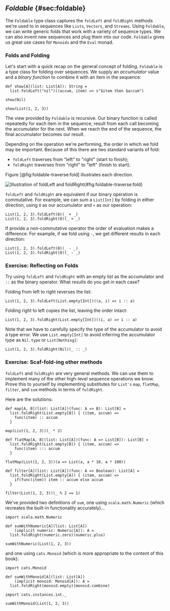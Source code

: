## *Foldable* {#sec:foldable}

The `Foldable` type class captures the `foldLeft` and `foldRight` methods
we're used to in sequences like `Lists`, `Vectors`, and `Streams`.
Using `Foldable`, we can write generic folds that work with a variety of sequence types.
We can also invent new sequences and plug them into our code.
`Foldable` gives us great use cases for `Monoids` and the `Eval` monad.

### Folds and Folding

Let's start with a quick recap on the general concept of folding.
`Foldable` is a type class for folding over sequences.
We supply an *accumulator* value and a *binary function*
to combine it with an item in the sequence:

```tut:book:silent
def show[A](list: List[A]): String =
  list.foldLeft("nil")((accum, item) => s"$item then $accum")
```

```tut:book
show(Nil)

show(List(1, 2, 3))
```

The view provided by `Foldable` is recursive.
Our binary function is called repeatedly
for each item in the sequence,
result from each call becoming the accumulator for the next.
When we reach the end of the sequence,
the final accumulator becomes our result.

Depending on the operation we're performing,
the order in which we fold may be important.
Because of this there are two standard variants of fold:

- `foldLeft` traverses from "left" to "right" (start to finish);
- `foldRight` traverses from "right" to "left" (finish to start).

Figure [@fig:foldable-traverse:fold] illustrates each direction.

![Illustration of foldLeft and foldRight](src/pages/foldable-traverse/fold.pdf+svg){#fig:foldable-traverse:fold}

`foldLeft` and `foldRight` are equivalent
if our binary operation is commutative.
For example, we can sum a `List[Int]` by folding in either direction,
using `0` as our accumulator and `+` as our operation:

```tut:book
List(1, 2, 3).foldLeft(0)(_ + _)
List(1, 2, 3).foldRight(0)(_ + _)
```

If provide a non-commutative operator
the order of evaluation makes a difference.
For example, if we fold using `-`,
we get different results in each direction:

```tut:book
List(1, 2, 3).foldLeft(0)(_ - _)
List(1, 2, 3).foldRight(0)(_ - _)
```

### Exercise: Reflecting on Folds

Try using `foldLeft` and `foldRight` with an empty list as the accumulator
and `::` as the binary operator. What results do you get in each case?

<div class="solution">
Folding from left to right reverses the list:

```tut:book
List(1, 2, 3).foldLeft(List.empty[Int])((a, i) => i :: a)
```

Folding right to left copies the list, leaving the order intact:

```tut:book
List(1, 2, 3).foldRight(List.empty[Int])((i, a) => i :: a)
```

Note that we have to carefully specify
the type of the accumulator to avoid a type error.
We use `List.empty[Int]` to avoid
inferring the accumulator type as `Nil.type` or `List[Nothing]`:

```tut:book:fail
List(1, 2, 3).foldRight(Nil)(_ :: _)
```
</div>

### Exercise: Scaf-fold-ing other methods

`foldLeft` and `foldRight` are very general methods.
We can use them to implement many of the other
high-level sequence operations we know.
Prove this to yourself by implementing substitutes
for `List's` `map`, `flatMap`, `filter`, and `sum` methods
in terms of `foldRight`.

<div class="solution">
Here are the solutions:

```tut:book:silent
def map[A, B](list: List[A])(func: A => B): List[B] =
  list.foldRight(List.empty[B]) { (item, accum) =>
    func(item) :: accum
  }
```

```tut:book
map(List(1, 2, 3))(_ * 2)
```

```tut:book:silent
def flatMap[A, B](list: List[A])(func: A => List[B]): List[B] =
  list.foldRight(List.empty[B]) { (item, accum) =>
    func(item) ::: accum
  }
```

```tut:book
flatMap(List(1, 2, 3))(a => List(a, a * 10, a * 100))
```

```tut:book:silent
def filter[A](list: List[A])(func: A => Boolean): List[A] =
  list.foldRight(List.empty[A]) { (item, accum) =>
    if(func(item)) item :: accum else accum
  }
```

```tut:book
filter(List(1, 2, 3))(_ % 2 == 1)
```

We've provided two definitions of `sum`,
one using `scala.math.Numeric`
(which recreates the built-in functionality accurately)...

```tut:book:silent
import scala.math.Numeric

def sumWithNumeric[A](list: List[A])
    (implicit numeric: Numeric[A]): A =
  list.foldRight(numeric.zero)(numeric.plus)
```

```tut:book
sumWithNumeric(List(1, 2, 3))
```

and one using `cats.Monoid`
(which is more appropriate to the content of this book):

```tut:book:silent
import cats.Monoid

def sumWithMonoid[A](list: List[A])
    (implicit monoid: Monoid[A]): A =
  list.foldRight(monoid.empty)(monoid.combine)

import cats.instances.int._
```

```tut:book
sumWithMonoid(List(1, 2, 3))
```
</div>
